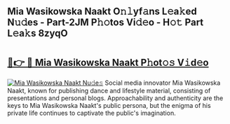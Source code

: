## Mia Wasikowska Naakt O𝚗𝚕yf𝚊ns L𝚎a𝚔ed N𝚞𝚍es - Part-2JM P𝚑𝚘tos Vi𝚍𝚎o - H𝚘𝚝 Part L𝚎a𝚔s 8zyqO

# <h2><a href="http://kf5k9qo.oniu.top/?m=Mia+Wasikowska+Naakt">🔗👉 🔴 Mia Wasikowska Naakt P𝚑ot𝚘𝚜 V𝚒d𝚎o</a></h2>

[![Mia Wasikowska Naakt Nu𝚍e𝚜](https://i.imgur.com/0qMVB7G.gif)](http://kf5k9qo.oniu.top/?m=Mia+Wasikowska+Naakt)
Social media innovator Mia Wasikowska Naakt, known for publishing dance and lifestyle material, consisting of presentations and personal blogs. Approachability and authenticity are the keys to Mia Wasikowska Naakt's public persona, but the enigma of his private life continues to captivate the public's imagination.  
